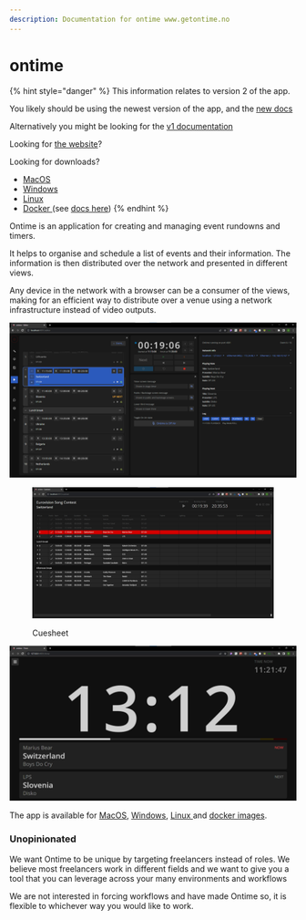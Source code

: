 ```yaml
---
description: Documentation for ontime www.getontime.no
---
```


# ontime



{% hint style="danger" %}
This information relates to version 2 of the app.



You likely should be using the newest version of the app, and the [new docs](https://docs.getontime.no/)

Alternatively you might be looking for the [v1 documentation](https://ontime.gitbook.io/v1/)



Looking for [the website](https://app.gitbook.com/s/Sb0ytUDJ43WC0zQPSW8Y/main-concepts/interface-1/info)?

Looking for downloads?

* [MacOS](https://github.com/cpvalente/ontime/releases/latest/download/ontime-macOS.dmg)
* [Windows](https://github.com/cpvalente/ontime/releases/latest/download/ontime-win64.exe)
* [Linux](https://github.com/cpvalente/ontime/releases/latest/download/ontime-linux.AppImage)
* [Docker ](https://hub.docker.com/r/getontime/ontime)(see [docs here](additional-notes/use-in-raspberry-pi.md))
{% endhint %}

Ontime is an application for creating and managing event rundowns and timers.

It helps to organise and schedule a list of events and their information. The information is then distributed over the network and presented in different views.

Any device in the network with a browser can be a consumer of the views, making for an efficient way to distribute over a venue using a network infrastructure instead of video outputs.

![App overview](<.gitbook/assets/200 editor.png>)

<figure><img src=".gitbook/assets/cuesheet.jpg" alt=""><figcaption><p>Cuesheet</p></figcaption></figure>

![The stage timer in action](<.gitbook/assets/101 timer (1).png>)

The app is available for [MacOS](https://github.com/cpvalente/ontime/releases/latest/download/ontime-macOS.dmg), [Windows](https://github.com/cpvalente/ontime/releases/latest/download/ontime-win64.exe), [Linux ](https://github.com/cpvalente/ontime/releases/latest/download/ontime-linux.AppImage)and [docker images](https://hub.docker.com/r/getontime/ontime).

### Unopinionated

We want Ontime to be unique by targeting freelancers instead of roles. We believe most freelancers work in different fields and we want to give you a tool that you can leverage across your many environments and workflows

We are not interested in forcing workflows and have made Ontime so, it is flexible to whichever way you would like to work.
